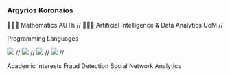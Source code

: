 ### Argyrios Koronaios
 👨🏼‍🎓 Mathematics AUTh //
 👨🏼‍💻 Artificial Intelligence & Data Analytics UoM //
 
Programming Languages
 <p>
	<img src="https://img.shields.io/badge/Python-3776AB?style=for-the-badge&logo=python&logoColor=white" /> //
	<img src="https://img.shields.io/badge/Neo4j-008CC1?style=for-the-badge&logo=neo4j&logoColor=white" />	// 
	<img src="https://img.shields.io/badge/RStudio-4285F4?style=for-the-badge&logo=rstudio&logoColor=white"/> //
	<img src="https://img.shields.io/badge/r-%23276DC3.svg?style=for-the-badge&logo=r&logoColor=white"/> //
 <p>
 
Academic Interests
 Fraud Detection
 Social Network Analytics 
